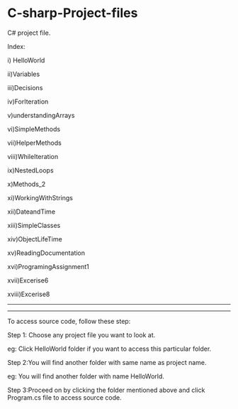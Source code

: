 # C-sharp-Project-files
C# project file.

Index:

i) HelloWorld

ii)Variables

iii)Decisions

iv)ForIteration

v)understandingArrays

vi)SimpleMethods

vii)HelperMethods

viii)WhileIteration

ix)NestedLoops

x)Methods_2

xi)WorkingWithStrings

xii)DateandTime

xiii)SimpleClasses

xiv)ObjectLifeTime

xv)ReadingDocumentation

xvi)ProgramingAssignment1

xvii)Excerise6

xviii)Excerise8

-----------------------------------------------------------------------------------------------------------------------------------------------

-----------------------------------------------------------------------------------------------------------------------------------------------




To access source code, follow these step:

Step 1: Choose any project file you want to look at.

eg: Click HelloWorld folder if you want to access this particular folder.

Step 2:You will find another folder with same name as project name.

eg: You will find another folder with name HelloWorld.

Step 3:Proceed on by clicking the folder mentioned above and click Program.cs file to access source code. 
